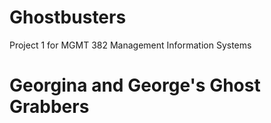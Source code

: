 # Ghostbusters
Project 1 for MGMT 382 Management Information Systems
<html>
 
 <h1> Georgina and George's Ghost Grabbers </h1>
 
</html>
